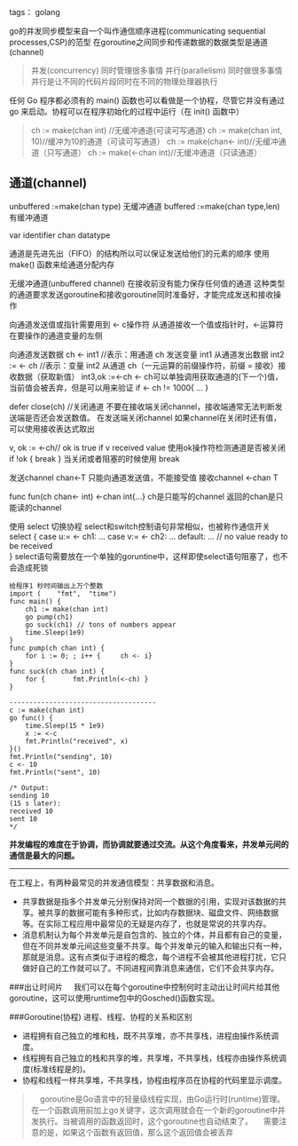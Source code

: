 tags： golang

go的并发同步模型来自一个叫作通信顺序进程(communicating sequential processes,CSP)的范型
在goroutine之间同步和传递数据的数据类型是通道(channel)


>并发(concurrency)	同时管理很多事情
>并行(parallelism)	同时做很多事情
>并行是让不同的代码片段同时在不同的物理处理器执行


任何 Go 程序都必须有的 main() 函数也可以看做是一个协程，尽管它并没有通过 go 来启动。协程可以在程序初始化的过程中运行（在 init() 函数中）


>ch := make(chan int) //无缓冲通道(可读可写通道)
>ch := make(chan int, 10)//缓冲为10的通道（可读可写通道）
>ch := make(chan<- int)//无缓冲通道（只写通道）
>ch := make(<-chan int)//无缓冲通道（只读通道）


## 通道(channel)
unbuffered :=make(chan type)	无缓冲通道
buffered :=make(chan type,len)	有缓冲通道

var identifier chan datatype

通道是先进先出（FIFO）的结构所以可以保证发送给他们的元素的顺序
使用 make() 函数来给通道分配内存

无缓冲通道(unbuffered channel)
在接收前没有能力保存任何值的通道
这种类型的通道要求发送goroutine和接收goroutine同时准备好，才能完成发送和接收操作


向通道发送值或指针需要用到 <- c操作符
从通道接收一个值或指针时，<-运算符在要操作的通道变量的左侧

向通道发送数据
ch <- int1     //表示：用通道 ch 发送变量 int1
从通道发出数据
int2 := <- ch   //表示：变量 int2 从通道 ch（一元运算的前缀操作符，前缀 = 接收）接收数据（获取新值）
int3,ok :=<-ch
<- ch可以单独调用获取通道的(下一个)值，当前值会被丢弃，但是可以用来验证
if <- ch != 1000{   ...  }

defer close(ch)    //关闭通道
不要在接收端关闭channel，接收端通常无法判断发送端是否还会发送数值。
在发送端关闭channel
如果channel在关闭时还有值，可以使用接收表达式取出

v, ok := <-ch// ok is true if v received value   使用ok操作符检测通道是否被关闭
if !ok {  break  }
当关闭或者阻塞的时候使用 break


发送channel
chan<-T   只能向通道发送值，不能接受值
接收channel
<-chan T

func fun(ch chan<- int) <-chan int{...}
ch是只能写的channel
返回的chan是只能读的channel


使用 select 切换协程
select和switch控制语句非常相似，也被称作通信开关
select {
case u:= <- ch1:        ...
case v:= <- ch2:        ...
default:  	...	// no value ready to be received  
}
select语句需要放在一个单独的goruntine中，这样即使select语句阻塞了，也不会造成死锁





```
给程序1 秒时间输出上万个整数
import (	"fmt",	"time")
func main() {
	ch1 := make(chan int)
	go pump(ch1)
	go suck(ch1) // tons of numbers appear
	time.Sleep(1e9)
}
func pump(ch chan int) {
	for i := 0; ; i++ {		ch <- i}
}
func suck(ch chan int) {
	for {		fmt.Println(<-ch) }
}

-------------------------------------
c := make(chan int)
go func() {
	time.Sleep(15 * 1e9)
	x := <-c
	fmt.Println("received", x)
}()
fmt.Println("sending", 10)
c <- 10
fmt.Println("sent", 10)

/* Output:
sending 10
(15 s later):
received 10
sent 10
*/
```


**并发编程的难度在于协调，而协调就要通过交流。从这个角度看来，并发单元间的通信是最大的问题。**

----------
在工程上，有两种最常见的并发通信模型：共享数据和消息。

 - 共享数据是指多个并发单元分别保持对同一个数据的引用，实现对该数据的共享。被共享的数据可能有多种形式，比如内存数据块、磁盘文件、网络数据等。在实际工程应用中最常见的无疑是内存了，也就是常说的共享内存。
 - 消息机制认为每个并发单元是自包含的、独立的个体，并且都有自己的变量，但在不同并发单元间这些变量不共享。每个并发单元的输入和输出只有一种，那就是消息。这有点类似于进程的概念，每个进程不会被其他进程打扰，它只做好自己的工作就可以了。不同进程间靠消息来通信，它们不会共享内存。

###出让时间片
&nbsp;&nbsp;&nbsp;&nbsp;我们可以在每个goroutine中控制何时主动出让时间片给其他goroutine，这可以使用runtime包中的Gosched()函数实现。

###Goroutine(协程)
进程、线程、协程的关系和区别

 - 进程拥有自己独立的堆和栈，既不共享堆，亦不共享栈，进程由操作系统调度。
 - 线程拥有自己独立的栈和共享的堆，共享堆，不共享栈，线程亦由操作系统调度(标准线程是的)。
 - 协程和线程一样共享堆，不共享栈，协程由程序员在协程的代码里显示调度。

>&nbsp;&nbsp;&nbsp;&nbsp;goroutine是Go语言中的轻量级线程实现，由Go运行时(runtime)管理。在一个函数调用前加上go关键字，这次调用就会在一个新的goroutine中并发执行。当被调用的函数返回时，这个goroutine也自动结束了。
&nbsp;&nbsp;&nbsp;&nbsp;需要注意的是，如果这个函数有返回值，那么这个返回值会被丢弃


  [1]: https://upload.wikimedia.org/wikipedia/commons/2/25/Insertion_sort_animation.gif
